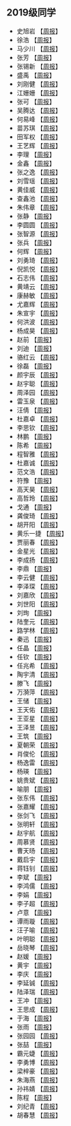 
## 2019级同学
*  史旭岩  【[周报](/doc/HomeWork/1800022815.md)】 
*  徐浩  【[周报](/doc/HomeWork/1800022828.md)】 
*  马少川  【[周报](/doc/HomeWork/1800022830.md)】 
*  张芳  【[周报](/doc/HomeWork/1800022851.md)】 
*  张锡新  【[周报](/doc/HomeWork/1900022708.md)】 
*  盛禹  【[周报](/doc/HomeWork/1900022718.md)】 
*  刘刚健  【[周报](/doc/HomeWork/1900022720.md)】 
*  江姗姗  【[周报](/doc/HomeWork/1900022730.md)】 
*  张可  【[周报](/doc/HomeWork/1900022733.md)】 
*  吴腾达  【[周报](/doc/HomeWork/1900022735.md)】 
*  何易峰  【[周报](/doc/HomeWork/1900022737.md)】 
*  苗苏琪  【[周报](/doc/HomeWork/1900022750.md)】 
*  田军权  【[周报](/doc/HomeWork/1900022752.md)】 
*  王艺辉  【[周报](/doc/HomeWork/1900022753.md)】 
*  李理  【[周报](/doc/HomeWork/1900022754.md)】 
*  金鑫  【[周报](/doc/HomeWork/1900022763.md)】 
*  张之逸  【[周报](/doc/HomeWork/1900022772.md)】 
*  刘雪瑶  【[周报](/doc/HomeWork/1900022773.md)】 
*  黄佳威  【[周报](/doc/HomeWork/1900022784.md)】 
*  查鑫池  【[周报](/doc/HomeWork/1900022785.md)】 
*  朱伟章  【[周报](/doc/HomeWork/1900022791.md)】 
*  张静  【[周报](/doc/HomeWork/1900022795.md)】 
*  李圆圆  【[周报](/doc/HomeWork/1900022799.md)】 
*  张智源  【[周报](/doc/HomeWork/1900022802.md)】 
*  张兵  【[周报](/doc/HomeWork/1900022803.md)】 
*  何辉  【[周报](/doc/HomeWork/1900022808.md)】 
*  刘勇琦  【[周报](/doc/HomeWork/1900022816.md)】 
*  倪凯悦  【[周报](/doc/HomeWork/1900022817.md)】 
*  石志伟  【[周报](/doc/HomeWork/1900022824.md)】 
*  黄靖云  【[周报](/doc/HomeWork/1900022829.md)】 
*  康赫敏  【[周报](/doc/HomeWork/1900022836.md)】 
*  尤嘉辉  【[周报](/doc/HomeWork/1900022842.md)】 
*  朱宣宇  【[周报](/doc/HomeWork/1900022843.md)】 
*  何洪波  【[周报](/doc/HomeWork/1900022844.md)】 
*  杨成昊  【[周报](/doc/HomeWork/1900022846.md)】 
*  赵前  【[周报](/doc/HomeWork/1900022850.md)】 
*  刘迪  【[周报](/doc/HomeWork/1901210264.md)】 
*  骆红云  【[周报](/doc/HomeWork/1901210265.md)】 
*  徐磊  【[周报](/doc/HomeWork/1901210269.md)】 
*  颜宇辰  【[周报](/doc/HomeWork/1901210270.md)】 
*  赵宇聪  【[周报](/doc/HomeWork/1901210273.md)】 
*  周泽园  【[周报](/doc/HomeWork/1901210275.md)】 
*  雷玉泉  【[周报](/doc/HomeWork/1901210279.md)】 
*  汪倩  【[周报](/doc/HomeWork/1901210282.md)】 
*  杜嘉卓  【[周报](/doc/HomeWork/1901210287.md)】 
*  李思钦  【[周报](/doc/HomeWork/1901210293.md)】 
*  林鹏  【[周报](/doc/HomeWork/1901210330.md)】 
*  陈希  【[周报](/doc/HomeWork/1901210351.md)】 
*  程智雅  【[周报](/doc/HomeWork/1901210362.md)】 
*  杜嘉诚  【[周报](/doc/HomeWork/1901210374.md)】 
*  范文浩  【[周报](/doc/HomeWork/1901210377.md)】 
*  符豫  【[周报](/doc/HomeWork/1901210380.md)】 
*  高天昊  【[周报](/doc/HomeWork/1901210384.md)】 
*  高哲玲  【[周报](/doc/HomeWork/1901210386.md)】 
*  戈通  【[周报](/doc/HomeWork/1901210388.md)】 
*  龚俊琦  【[周报](/doc/HomeWork/1901210389.md)】 
*  胡开阳  【[周报](/doc/HomeWork/1901210401.md)】 
*  黄乐一捷  【[周报](/doc/HomeWork/1901210405.md)】 
*  贾丽春  【[周报](/doc/HomeWork/1901210408.md)】 
*  金星光  【[周报](/doc/HomeWork/1901210410.md)】 
*  李成扬  【[周报](/doc/HomeWork/1901210420.md)】 
*  李鼎  【[周报](/doc/HomeWork/1901210421.md)】 
*  李云健  【[周报](/doc/HomeWork/1901210431.md)】 
*  李泽琛  【[周报](/doc/HomeWork/1901210432.md)】 
*  刘嘉欣  【[周报](/doc/HomeWork/1901210447.md)】 
*  刘世阳  【[周报](/doc/HomeWork/1901210451.md)】 
*  刘珣  【[周报](/doc/HomeWork/1901210454.md)】 
*  陆奎元  【[周报](/doc/HomeWork/1901210466.md)】 
*  路学林  【[周报](/doc/HomeWork/1901210467.md)】 
*  秦迅  【[周报](/doc/HomeWork/1901210481.md)】 
*  任晶  【[周报](/doc/HomeWork/1901210484.md)】 
*  任钦  【[周报](/doc/HomeWork/1901210485.md)】 
*  任兆希  【[周报](/doc/HomeWork/1901210486.md)】 
*  陶宇清  【[周报](/doc/HomeWork/1901210498.md)】 
*  滕飞  【[周报](/doc/HomeWork/1901210499.md)】 
*  万漪萍  【[周报](/doc/HomeWork/1901210501.md)】 
*  王储  【[周报](/doc/HomeWork/1901210502.md)】 
*  王天佑  【[周报](/doc/HomeWork/1901210514.md)】 
*  王亚星  【[周报](/doc/HomeWork/1901210515.md)】 
*  王泽昱  【[周报](/doc/HomeWork/1901210518.md)】 
*  王筑  【[周报](/doc/HomeWork/1901210520.md)】 
*  夏朝荣  【[周报](/doc/HomeWork/1901210536.md)】 
*  肖俊伦  【[周报](/doc/HomeWork/1901210539.md)】 
*  杨逸雷  【[周报](/doc/HomeWork/1901210556.md)】 
*  杨瑛  【[周报](/doc/HomeWork/1901210557.md)】 
*  姚贵斌  【[周报](/doc/HomeWork/1901210560.md)】 
*  喻朋  【[周报](/doc/HomeWork/1901210568.md)】 
*  张东伟  【[周报](/doc/HomeWork/1901210577.md)】 
*  张嘉耀  【[周报](/doc/HomeWork/1901210580.md)】 
*  张剑飞  【[周报](/doc/HomeWork/1901210581.md)】 
*  张明轩  【[周报](/doc/HomeWork/1901210584.md)】 
*  赵宇航  【[周报](/doc/HomeWork/1901210599.md)】 
*  周慕贤  【[周报](/doc/HomeWork/1901210607.md)】 
*  曹天旸  【[周报](/doc/HomeWork/1901210618.md)】 
*  戴启宇  【[周报](/doc/HomeWork/1901210625.md)】 
*  蒋钰钊  【[周报](/doc/HomeWork/1901210645.md)】 
*  李斌  【[周报](/doc/HomeWork/1901210646.md)】 
*  李鸿儒  【[周报](/doc/HomeWork/1901210649.md)】 
*  李娟  【[周报](/doc/HomeWork/1901210650.md)】 
*  李子超  【[周报](/doc/HomeWork/1901210654.md)】 
*  卢意  【[周报](/doc/HomeWork/1901210657.md)】 
*  谭雨璇  【[周报](/doc/HomeWork/1901210675.md)】 
*  汪子喻  【[周报](/doc/HomeWork/1901210678.md)】 
*  叶明聪  【[周报](/doc/HomeWork/1901210694.md)】 
*  岳晓琴  【[周报](/doc/HomeWork/1901210698.md)】 
*  赵媛  【[周报](/doc/HomeWork/1901210708.md)】 
*  黄宇  【[周报](/doc/HomeWork/1901210720.md)】 
*  李庆  【[周报](/doc/HomeWork/1901210724.md)】 
*  李延铖  【[周报](/doc/HomeWork/1901210725.md)】 
*  陆泽瑞  【[周报](/doc/HomeWork/1901210729.md)】 
*  王冲  【[周报](/doc/HomeWork/1901210733.md)】 
*  王思成  【[周报](/doc/HomeWork/1901210736.md)】 
*  于海  【[周报](/doc/HomeWork/1901210742.md)】 
*  张雨  【[周报](/doc/HomeWork/1901210745.md)】 
*  张园园  【[周报](/doc/HomeWork/1901210747.md)】 
*  张喆  【[周报](/doc/HomeWork/1901210749.md)】 
*  霸元婕  【[周报](/doc/HomeWork/1901210752.md)】 
*  李勇博  【[周报](/doc/HomeWork/1901210755.md)】 
*  梁梓豪  【[周报](/doc/HomeWork/1901210756.md)】 
*  朱海燕  【[周报](/doc/HomeWork/1901210777.md)】 
*  孙祎婧  【[周报](/doc/HomeWork/1901210779.md)】 
*  陈程  【[周报](/doc/HomeWork/1901210782.md)】 
*  刘纪青  【[周报](/doc/HomeWork/1901210818.md)】 
*  胡春慧  【[周报](/doc/HomeWork/1901220052.md)】 
